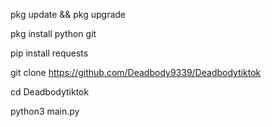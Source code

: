 



pkg update && pkg upgrade


pkg install python git


pip install requests


git clone https://github.com/Deadbody9339/Deadbodytiktok

cd Deadbodytiktok


python3 main.py
